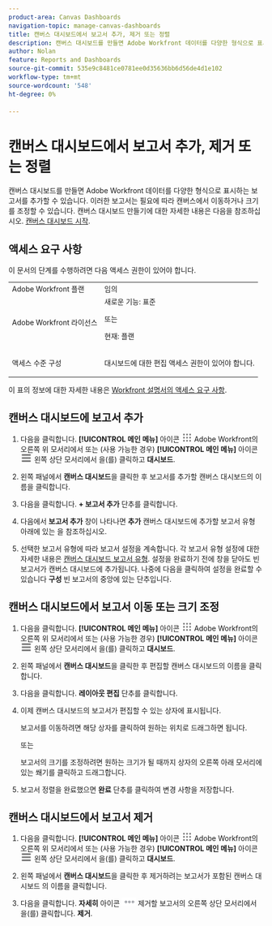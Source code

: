 ```yaml
---
product-area: Canvas Dashboards
navigation-topic: manage-canvas-dashboards
title: 캔버스 대시보드에서 보고서 추가, 제거 또는 정렬
description: 캔버스 대시보드를 만들면 Adobe Workfront 데이터를 다양한 형식으로 표시하는 보고서를 추가할 수 있습니다. 이러한 보고서는 필요에 따라 캔버스에서 이동하거나 크기를 조정할 수 있습니다.
author: Nolan
feature: Reports and Dashboards
source-git-commit: 535e9c8481ce0781ee0d35636bb6d56de4d1e102
workflow-type: tm+mt
source-wordcount: '548'
ht-degree: 0%

---
```


# 캔버스 대시보드에서 보고서 추가, 제거 또는 정렬

캔버스 대시보드를 만들면 Adobe Workfront 데이터를 다양한 형식으로 표시하는 보고서를 추가할 수 있습니다. 이러한 보고서는 필요에 따라 캔버스에서 이동하거나 크기를 조정할 수 있습니다. 캔버스 대시보드 만들기에 대한 자세한 내용은 다음을 참조하십시오. [캔버스 대시보드 시작](/help/quicksilver/reports-and-dashboards/canvas-dashboards/manage-canvas-dashboards/get-started-canvas-dashboards.md).

## 액세스 요구 사항

이 문서의 단계를 수행하려면 다음 액세스 권한이 있어야 합니다.

<table style="table-layout:auto"> 
 <col> 
 <col> 
 <tbody> 
  <tr> 
   <td role="rowheader">Adobe Workfront 플랜</td> 
   <td>임의</td> 
  </tr> 
  <tr> 
   <td role="rowheader">Adobe Workfront 라이선스</td> 
   <td>새로운 기능: 표준
   <p>또는</p>
   <p>현재: 플랜</p></td> 
  </tr> 
  <tr> 
   <td role="rowheader">액세스 수준 구성</td> 
   <td> <p>대시보드에 대한 편집 액세스 권한이 있어야 합니다.</p></td> 
  </tr> 
 </tbody> 
</table>

이 표의 정보에 대한 자세한 내용은 [Workfront 설명서의 액세스 요구 사항](/help/quicksilver/administration-and-setup/add-users/access-levels-and-object-permissions/access-level-requirements-in-documentation.md).

## 캔버스 대시보드에 보고서 추가

1. 다음을 클릭합니다. **[!UICONTROL 메인 메뉴]** 아이콘 ![메인 메뉴](/help/_includes/assets/main-menu-icon.png) Adobe Workfront의 오른쪽 위 모서리에서 또는 (사용 가능한 경우) **[!UICONTROL 메인 메뉴]** 아이콘 ![메인 메뉴](/help/_includes/assets/main-menu-icon-left-nav.png) 왼쪽 상단 모서리에서 을(를) 클릭하고 **대시보드**.

1. 왼쪽 패널에서 **캔버스 대시보드**&#x200B;을 클릭한 후 보고서를 추가할 캔버스 대시보드의 이름을 클릭합니다.

1. 다음을 클릭합니다. **+ 보고서 추가** 단추를 클릭합니다.

1. 다음에서 **보고서 추가** 창이 나타나면 **추가** 캔버스 대시보드에 추가할 보고서 유형 아래에 있는 을 참조하십시오.

1. 선택한 보고서 유형에 따라 보고서 설정을 계속합니다. 각 보고서 유형 설정에 대한 자세한 내용은 [캔버스 대시보드 보고서 유형](/help/quicksilver/reports-and-dashboards/canvas-dashboards/report-types/report-types-overview.md). 설정을 완료하기 전에 창을 닫아도 빈 보고서가 캔버스 대시보드에 추가됩니다. 나중에 다음을 클릭하여 설정을 완료할 수 있습니다 **구성** 빈 보고서의 중앙에 있는 단추입니다.

## 캔버스 대시보드에서 보고서 이동 또는 크기 조정

1. 다음을 클릭합니다. **[!UICONTROL 메인 메뉴]** 아이콘 ![메인 메뉴](/help/_includes/assets/main-menu-icon.png) Adobe Workfront의 오른쪽 위 모서리에서 또는 (사용 가능한 경우) **[!UICONTROL 메인 메뉴]** 아이콘 ![메인 메뉴](/help/_includes/assets/main-menu-icon-left-nav.png) 왼쪽 상단 모서리에서 을(를) 클릭하고 **대시보드**.

1. 왼쪽 패널에서 **캔버스 대시보드**&#x200B;을 클릭한 후 편집할 캔버스 대시보드의 이름을 클릭합니다.

1. 다음을 클릭합니다. **레이아웃 편집** 단추를 클릭합니다.

1. 이제 캔버스 대시보드의 보고서가 편집할 수 있는 상자에 표시됩니다.

   보고서를 이동하려면 해당 상자를 클릭하여 원하는 위치로 드래그하면 됩니다.

   또는

   보고서의 크기를 조정하려면 원하는 크기가 될 때까지 상자의 오른쪽 아래 모서리에 있는 쐐기를 클릭하고 드래그합니다.

1. 보고서 정렬을 완료했으면 **완료** 단추를 클릭하여 변경 사항을 저장합니다.

## 캔버스 대시보드에서 보고서 제거

1. 다음을 클릭합니다. **[!UICONTROL 메인 메뉴]** 아이콘 ![메인 메뉴](/help/_includes/assets/main-menu-icon.png) Adobe Workfront의 오른쪽 위 모서리에서 또는 (사용 가능한 경우) **[!UICONTROL 메인 메뉴]** 아이콘 ![메인 메뉴](/help/_includes/assets/main-menu-icon-left-nav.png) 왼쪽 상단 모서리에서 을(를) 클릭하고 **대시보드**.

1. 왼쪽 패널에서 **캔버스 대시보드**&#x200B;을 클릭한 후 제거하려는 보고서가 포함된 캔버스 대시보드 의 이름을 클릭합니다.

1. 다음을 클릭합니다. **자세히** 아이콘 ![기타 아이콘](/help/quicksilver/reports-and-dashboards/canvas-dashboards/assets/more-icon.png) 제거할 보고서의 오른쪽 상단 모서리에서 을(를) 클릭합니다. **제거**.
